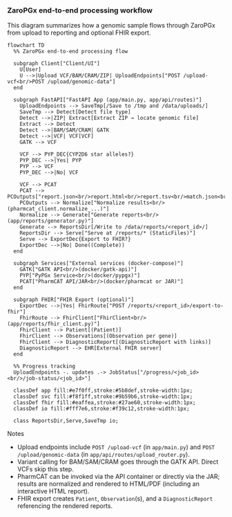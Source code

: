 ### ZaroPGx end-to-end processing workflow

This diagram summarizes how a genomic sample flows through ZaroPGx from upload to reporting and optional FHIR export.

```mermaid
flowchart TD
  %% ZaroPGx end-to-end processing flow

  subgraph Client["Client/UI"]
    U[User]
    U -->|Upload VCF/BAM/CRAM/ZIP| UploadEndpoints["POST /upload-vcf<br/>POST /upload/genomic-data"]
  end

  subgraph FastAPI["FastAPI App (app/main.py, app/api/routes)"]
    UploadEndpoints --> SaveTmp[/Save to /tmp and /data/uploads/]
    SaveTmp --> Detect[Detect file type]
    Detect -->|ZIP| Extract[Extract ZIP → locate genomic file]
    Extract --> Detect
    Detect -->|BAM/SAM/CRAM| GATK
    Detect -->|VCF| VCF[VCF]
    GATK --> VCF

    VCF --> PYP_DEC{CYP2D6 star alleles?}
    PYP_DEC -->|Yes| PYP
    PYP --> VCF
    PYP_DEC -->|No| VCF

    VCF --> PCAT
    PCAT --> PCOutputs["report.json<br/>report.html<br/>report.tsv<br/>match.json<br/>phenotype.json"]
    PCOutputs --> Normalize["Normalize results<br/>(pharmcat_client.normalize_...)"]
    Normalize --> Generate["Generate reports<br/>(app/reports/generator.py)"]
    Generate --> ReportsDir[/Write to /data/reports/<report_id>/]
    ReportsDir --> Serve["Serve at /reports/* (StaticFiles)"]
    Serve --> ExportDec{Export to FHIR?}
    ExportDec -->|No| Done((Complete))
  end

  subgraph Services["External services (docker-compose)"]
    GATK["GATK API<br/>(docker/gatk-api)"]
    PYP["PyPGx Service<br/>(docker/pypgx)"]
    PCAT["PharmCAT API/JAR<br/>(docker/pharmcat or JAR)"]
  end

  subgraph FHIR["FHIR Export (optional)"]
    ExportDec -->|Yes| FhirRoute["POST /reports/<report_id>/export-to-fhir"]
    FhirRoute --> FhirClient["FhirClient<br/>(app/reports/fhir_client.py)"]
    FhirClient --> Patient[(Patient)]
    FhirClient --> Observations[(Observation per gene)]
    FhirClient --> DiagnosticReport[(DiagnosticReport with links)]
    DiagnosticReport --> EHR[External FHIR server]
  end

  %% Progress tracking
  UploadEndpoints -. updates .-> JobStatus["/progress/<job_id><br/>/job-status/<job_id>"]

  classDef app fill:#e7f0ff,stroke:#5b8def,stroke-width:1px;
  classDef svc fill:#f8f1ff,stroke:#9b59b6,stroke-width:1px;
  classDef fhir fill:#eaffea,stroke:#27ae60,stroke-width:1px;
  classDef io fill:#fff7e6,stroke:#f39c12,stroke-width:1px;

  class ReportsDir,Serve,SaveTmp io;
```

Notes
- Upload endpoints include `POST /upload-vcf` (in `app/main.py`) and `POST /upload/genomic-data` (in `app/api/routes/upload_router.py`).
- Variant calling for BAM/SAM/CRAM goes through the GATK API. Direct VCFs skip this step.
- PharmCAT can be invoked via the API container or directly via the JAR; results are normalized and rendered to HTML/PDF (including an interactive HTML report).
- FHIR export creates `Patient`, `Observation`(s), and a `DiagnosticReport` referencing the rendered reports.


